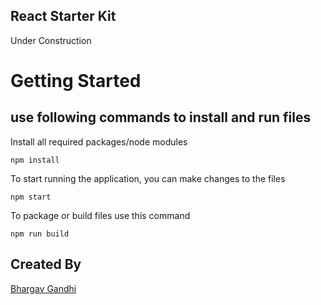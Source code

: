 ## React Starter Kit
Under Construction

# Getting Started

## use following commands to install and run files

Install all required packages/node modules

```npm install```

To start running the application, you can make changes to the files

```npm start```

To package or build files use this command

```npm run build```


## Created By
[Bhargav Gandhi](http://www.bhargavgandhi.com/)
